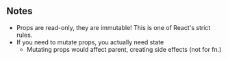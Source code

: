 ## Notes

- Props are read-only, they are immutable! This is one of React's strict rules.
- If you need to mutate props, you actually need state
  - Mutating props would affect parent, creating side effects (not for fn.)
